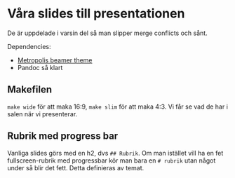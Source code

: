 # Våra slides till presentationen

De är uppdelade i varsin del så man slipper merge conflicts och sånt.

Dependencies:
* [Metropolis beamer theme](https://github.com/matze/mtheme)
* Pandoc så klart

## Makefilen

`make wide` för att maka 16:9, `make slim` för att maka 4:3. Vi får se vad de
har i salen när vi presenterar.

## Rubrik med progress bar

Vanliga slides görs med en h2, dvs `## Rubrik`. Om man istället vill ha en fet
fullscreen-rubrik med progressbar kör man bara en `# rubrik` utan något under så
blir det fett. Detta definieras av temat.
